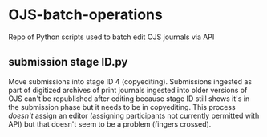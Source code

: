 # OJS-batch-operations
Repo of Python scripts used to batch edit OJS journals via API

## submission stage ID.py ##
Move submissions into stage ID 4 (copyediting). Submissions ingested as part of digitized archives of print journals ingested into older versions of OJS can't be republished after editing because stage ID still shows it's in the submission phase but it needs to be in copyediting. This process *doesn't* assign an editor (assigning participants not currently permitted with API) but that doesn't seem to be a problem (fingers crossed).
